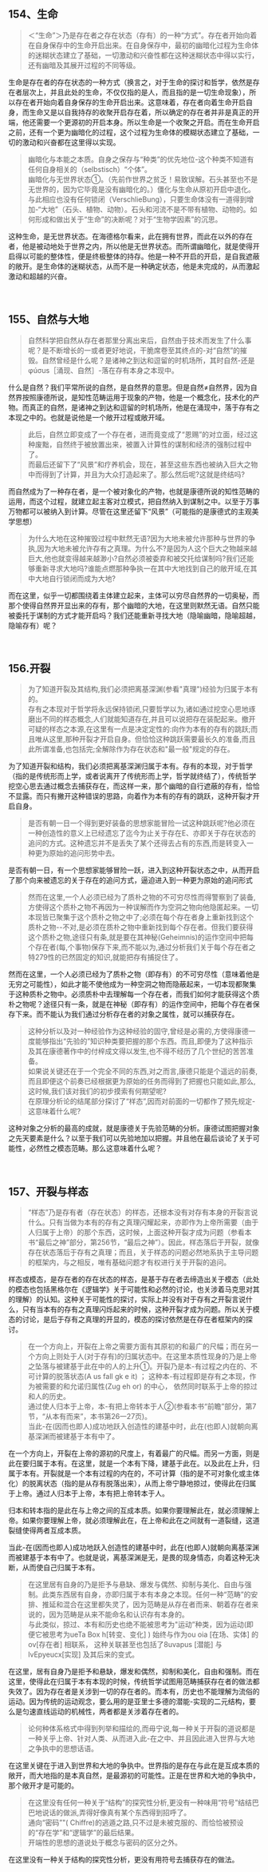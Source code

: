 <h2>154、生命</h2><blockquote data-pid="H7hDb2HH">＜“生命”＞乃是存在者之存在状态（存有）的一种“方式”。存在者开始向着在自身保存中的生命开启出来。在自身保存中，最初的幽暗化过程为生命体的迷糊状态建立了基础，一切激动和兴奋性都在这种迷糊状态中得以实行，还有幽暗及其展开过程的不同等级。</blockquote><p data-pid="liGHwtkG">生命是存在者的存在状态的一种方式（换言之，对于生命的探讨和哲学，依然是存在者层次上，并且此处的生命，不仅仅指的是人，而且指的是一切生命现象），所以存在者开始向着自身保存的生命开启出来。这意味着，存在者向着生命开启自身，而生命又是以自我持存的收聚开启存在着，所以确定的存在者并非是真正的开端，他还需要一个更源初的开启本身。所以生命是一个收聚之开启。而在生命开启之前，还有一个更为幽暗化的过程，这个过程为生命体的模糊状态建立了基础，一切的激动和兴奋都在这里得以实现。</p><blockquote data-pid="Xoen1Dam">幽暗化与本能之本质。自身之保存与“种类”的优先地位-这个种类不知道有任何自身相关的（selbstisch）“个体”。<br>幽暗化与无世界状态①。（先前作世界之贫乏！易致误解。石头甚至也不是无世界的，因为它毕竟是没有幽暗化的。）僵化与生命从原初开启中退化。与此相应也没有任何锁闭（VerschlieBung），只要生命体没有一道得到增加-“大地”（石头、植物、动物）。石头和河流不是不带有植物、动物的。如何形成和做出关于“生命”的决断呢？对于“生物学因素”的沉思。</blockquote><p data-pid="0syAjOJl">这种生命，是无世界状态。在海德格尔看来，此在拥有世界，而此在以外的存在者，他是被动地处于世界之内，所以他是无世界状态。而所谓幽暗化，就是使得开启得以可能的整体性，便是终极整体的持存。他是一种不开启的开启，是自我遮蔽的敞开。是生命体的迷糊状态，从而不是一种确定状态，他是未完成的，从而激起激动和超越的兴奋。</p><p><br></p><h2>155、自然与大地</h2><blockquote data-pid="1tHtQe54">自然科学把自然从存在者那里分离出来后，自然由于技术而发生了什么事呢？是不断增长的一或者更好地说，干脆席卷至其终点的-对“自然”的摧毁。自然曾经是什么呢？是诸神之到达和逗留的时机场所，其时自然-还是φúσus［涌现、自然］-落在存有本身之本现中。</blockquote><p data-pid="_kIHBhCL">什么是自然？我们平常所说的自然，是自然界的意思。但是自然≠自然界，因为自然界按照康德所说，是知性范畴运用于现象的产物，他是一个概念化，技术化的产物。而真正的自然，是诸神之到达和逗留的时机场所，他是在涌现中，落于存有之本现之中的。也就是说他是一个敞开过程或敞开域。</p><blockquote data-pid="Hh9xL4rS">此后，自然立即变成了一个存在者，进而竟变成了“恩赐”的对立面，经过这种废黜，自然终于被放置出来，被置入计算性的谋制和经济的强制过程中了。<br>而最后还留下了“风景”和疗养机会，现在，甚至这些东西也被纳入巨大之物中而得到了计算，并且为大众打造起来了。那么然后呢?这就是终结吗?</blockquote><p data-pid="flbZGfGY">而自然成为了一种存在者，是一个被对象化的产物，也就是康德所说的知性范畴的运用，而这个过程，就建立起主客对立模式，把自然纳入到谋制之中。以至于万事万物都可以被纳入到计算。尽管在这里还留下“风景”（可能指的是康德式的主观美学思想）</p><blockquote data-pid="woGOfUQ_">为什么大地在这种摧毁过程中默然无语?因为大地未被允许那种与世界的争执,因为大地未被允许存有之真理。为什么不?是因为人这个巨大之物越来越巨大,他也就变得越来越渺小?自然必须被委弃和被交托给谋制吗?我们还能够重新寻求大地吗?谁能点燃那种争执一在其中大地找到自己的敞开域,在其中大地自行锁闭而成为大地?</blockquote><p data-pid="LTaXx8oN">而在这里，似乎一切都围绕着主体建立起来，主体可以穷尽自然界的一切奥秘，而那个使得自然界开显出来的存有，那个幽暗的大地，在这里则默然无语。自然只能被委托于谋制的方式才能开启吗？我们还能重新寻找大地（隐喻幽暗，隐喻超越，隐喻存有）呢？</p><p><br></p><h2>156.开裂</h2><blockquote data-pid="LxauQzgp">为了知道开裂及其结构,我们必须把离基深渊(参看"真理")经验为归属于本有的。<br>存有之本现对于哲学将永远保持锁闭,只要哲学以为,诸如通过挖空心思地琢磨出不同的样态概念,人们就能知道存在,并且可以说把存在装配起来。撤开可疑的样态之本源,在这里有一点是决定定性的:向作为本有的存有的跳跃;而且唯从这里,那种开裂才开启自身。但恰恰这种跳跃需要最长久的准备,而且此所谓准备,也包括完;全解除作为存在状态和"最一般"规定的存在。</blockquote><p data-pid="4GBmA2FV">为了知道开裂和结构，我们必须把离基深渊归属于本有。存有的本现，对于哲学（指的是传统形而上学，或者说离开了传统形而上学，哲学就终结了），传统哲学挖空心思去通过概念去捕获存在，而这样一来，那个幽暗的自行遮蔽的存有，恰恰不显露。而只有撇开这种错误的思路，向着作为本有的存有的跳跃，这种开裂才开启自身。</p><blockquote data-pid="LcQO2M26">是否有朝一日一个得到更好装备的思想家能冒险一试这种跳跃呢?他必须在一种创造性的意义上已经遗忘了迄今为止关于存在E、亦即关于存在状态的追问的方式。这种遗忘并不是丢失了某个还得去占有的东西,而是转变入一种更为原始的追问形势中去。</blockquote><p data-pid="8STFra7m">是否有朝一日，有一个思想家能够冒险一跃，进入到这种开裂状态之中，从而开启了那个向来被遗忘的关于存在的追问方式，逼迫进入到一种更为原始的追问形式</p><blockquote data-pid="JwFNKqIl">然而在这里,一个人必须已经为了质朴之物的不可穷尽性而得警察到了装备,方使得这个质朴之物不再因为一种误解而作为空洞之物向他隐匿起来。一切本现皆已聚集于这个质朴之物之中了;必须在每个存在者身上重新找到这个质朴之物--不对,是必须在质朴之物中重新找到每个存在者。但我们要获得这个质朴之物,途径只有条,就是要在其神秘(Geheimnis)的运作空间中把每个存在者(每,个事物)保存下来,而不能以为,通过分析我们关于每个存在者之特279性的已然固定的知识,就能把存有捕捉住了。</blockquote><p data-pid="Apdh0tQz">然而在这里，一个人必须已经为了质朴之物（即存有）的不可穷尽性（意味着他是无穷之可能性），如此才能不使他成为一种空洞之物而隐蔽起来，一切本现都聚集于这种质朴之物中。必须质朴中去理解每一个存在者，而我们如何才能获得这个质朴之物呢？途径只有一条，就是在神秘（即存有）的运作空间中，把每个存在者保存下来。而不能认为我们通过分析存在者的对象之属性，就可以捕获存在。</p><blockquote data-pid="5fBPBF2e">这种分析以及对一种经验作为这种经验的固守,曾经是必需的,方使得康德一度能够指出“先验的”知识种类要把握的那个东西。而且,即便为了这种指示及其在康德著作中的付梓成文得以发生,也不得不经历了几个世纪的苦苦准备。<br>如果说关键还在于一个完全不同的东西,对之而言,康德只能是个遥远的前奏,而且即便这个前奏已经根据更为原始的任务而得到了把握也只能如此,那么,这时候,我们该对我们的初步摸索有何期望呢?<br>在原理分析论的结尾部分探讨了“样态”,因而对前面的一切都作了预先规定-这意味着什么呢?</blockquote><p data-pid="1UUCBq1M">这种对象之分析的最高的成就，就是康德关于先验范畴的分析。康德试图把握对象之先天要素是什么？以至于我们可以先验地加以把握。并且他在最后谈论了关于可能性，必然性之模态范畴。那么这意味着什么呢？</p><p><br></p><h2>157、开裂与样态</h2><blockquote data-pid="rAd7PfxX">“样态”乃是存有者（存在状态）的样态，还根本没有对存有本身的开裂言说什么。只有当做为本有的存有之真理闪耀起来，亦即作为上帝所需要（由于人归属于上帝）的那个东西，这时候，上面这种开裂才成为问题（参看本书“最后之神”部分，第256节，“最后之神”）。因此，样态落后于开裂，就像存在状态落后于存有之真理；而且，关于样态的问题必然地系执于主导问题的框架内，与之相反，唯有基础问题才有权进行关于开裂的追问。</blockquote><p data-pid="u8ltFAu6">样态或模态，是存在者的存在状态的样态，是基于存在者去缔造出关于模态（此处的模态也包括黑格尔在《逻辑学》关于可能性和必然的讨论，也关涉着马克思对其的理解）的认知。这种关于可能性的探讨，实际上并没有对于存有之开裂言说什么，只有当本有的存有之真理闪烁起来的时候，这种开裂才成为问题。所以关于模态的讨论，是后于存有之真理的开显的，模态的探讨依然是在存在者框架内的探讨。</p><blockquote data-pid="yK0fp-s0">在一个方向上，开裂在上帝之需要方面有其原初的和最广的尺幅；而在另一个方向上则处于人(对于存有)的归属状态中。在这里本质性现身的乃是上帝之坠落与被建基于此在中的人的上升①。开裂乃是本-有过程之内在的、不可计算的脱落状态(A us fall gk e it) ； 这种本-有过程即是存有之本现，作为被需要的和允诺归属性(Zug eh or) 的中心， 依然同时联系于上帝的掠过和人的历史。<br>通过使人归本于上帝，本-有把上帝转本于人②(参看本书“前瞻”部分，第7节，“从本有而来”，本书第26一27页)。<br>当此-在(因而也即人)成功地跃入创造性的建基中时，此在(也即人)就朝向离基深渊而被建基于本有中了。</blockquote><p data-pid="ZmOhnF1C">在一个方向上，开裂在上帝的源初的尺度上，有着最广的尺幅。而另一方面，则是此在要归属于本有。在这里，就是一个本有下降，建基于此在。以及此在上升，归属于本有。开裂就是一个本有过程的内在的，不可计算（指的是不可对象化或主体化）的脱离状态（指的是从存有脱落出来），从而上帝宁静地掠过，使得此在归属于上帝。通过人归本于上帝，本有把上帝转本于人。</p><p data-pid="OCiH8pFC">归本和转本指的是此在与上帝之间的互成本质。如果你要理解此在，就必须理解上帝。如果你要理解上帝，就必须理解此在，在上帝和此在之间就有一道裂缝，这道裂缝使得两者互成本质。</p><p data-pid="EPWlfu20">当此-在(因而也即人)成功地跃入创造性的建基中时，此在(也即人)就朝向离基深渊而被建基于本有中了。也就是说，离基深渊是无，是畏的现身情态，向着这种无决断，从而使自己归属于本有。</p><blockquote data-pid="Vk2QRKKF">在这里居有自身的乃是拒予与悬缺、爆发与偶然、抑制与美化、自由与强制。此类东西居有自身，亦即归属于本有本身之本现。任何一种“范畴”的安排、推延和混合在这里都失灵了，因为范畴是从存在者而来、朝着存在者来说的，因为范畴是从来不能命名和认识存有本身的。<br>与此类似，掠过、本有和历史也绝不能被思考为"运动”种类，因为运动(即便它被思考为ueTa Box h[转变、变化] ) 始终与作为ou oia [在场、实体] 的ov[存在者] 相联系， 这种关联甚至也包括了8uvapus [潜能] 与lvEpyeucx[实现] 及其后来的变式。</blockquote><p data-pid="YaeLlc6O">在这里，居有自身乃是拒予和悬缺，爆发和偶然，抑制和美化，自由和强制。而在这里，使得此在归属于本有本现的时候，传统哲学试图用范畴捕获存在者的做法都失效了。因为存在者是关涉到一切的存在者的。而本有，历史也不能理解为流俗的运动。因为传统的运动观念，要么用的是亚里士多德的潜能-实现的二元结构，要么是匀速直线运动的机械性，两者都是关涉着存在者的。</p><blockquote data-pid="WC8rNukN">论何种体系格式中得到列举和描绘的,而毋宁说,每一种关于开裂的道说都是一种关乎上帝、针对人类、从而进入此-在之中、并且因此进入世界与大地之争执中的思想话语。</blockquote><p data-pid="tz1J4cdH">在这里关键在于进入到世界和大地的争执中。世界指的是存在与此在是互成本质的敞开，而大地指的是本真自然，是最源初的可能性。正是在世界和大地的争执中，那个敞开才是可能的。</p><blockquote data-pid="4_seb3rp">在这里没有任何一种关于“结构”的探究性分析,更没有一种味用“符号”结结巴巴地说话的做派,弄得好像真有某个东西得到招呼了。<br>通向“密码”"( Chiffre)的逃遁之路,只不过是未被克服的、而恰恰被预设的“存在学”和“逻辑学”的最后结果。<br>开端性的思想的道说处于概念与密码的区分之外。</blockquote><p data-pid="o2CO-MoE">在这里没有一种关于结构的探究性分析，更没有用符号去捕获存在的做法。</p><p></p>